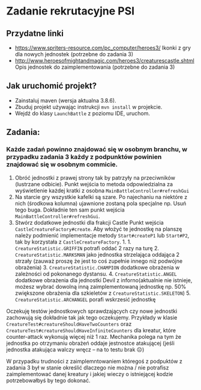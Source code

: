 # Zadanie rekrutacyjne PSI

## Przydatne linki

- https://www.spriters-resource.com/pc_computer/heroes3/ Ikonki z gry dla nowych jednostek (potrzebne do zadania 3)
- http://www.heroesofmightandmagic.com/heroes3/creaturescastle.shtml Opis jednostek do zaimplementowania (potrzebne do
  zadania 3)

## Jak uruchomić projekt?

- Zainstaluj maven (wersja aktualna 3.8.6).
- Zbuduj projekt używając instrukcji `mvn install` w projekcie.
- Wejdź do klasy `LaunchBattle` z poziomu IDE, uruchom.

## Zadania:

### Każde zadań powinno znajdować się w osobnym branchu, w przypadku zadania 3 każdy z podpunktów powinien znajdować się w osobnym commicie.

1. Obróć jednostki z prawej strony tak by patrzyły na przeciwników (lustrzane odbicie).
   Punkt wejścia to metoda odpowiedzialna za wyświetlenie każdej kratki z osobna
   `MainBattleController#refreshGui`
2. Na starcie gry wszystkie kafelki są szare. Po najechaniu na niektóre z nich (środkowa kolumna) ujawnione zostaną pola
   specjalne np.
   Usuń tego buga.
   Dokładnie ten sam punkt wejścia `MainBattleController#refreshGui`.
3. Stwórz dodatkowe jednostki dla frakcji Castle
   Punkt wejścia `CastleCreatureFactory#create`.
   Aby włożyć te jednostkę na planszę należy podmienić implementacje metody `Start#createP1` lub `Start#P2`, tak by
   korzystała z `CastleCreatureFactory`.
    1.
        1. `CreatureStatistic.GRIFFIN` potrafi oddać 2 razy na turę
        2. `CreatureStatistic.MARKSMAN` jako jednostka strzelająca oddająca 2 strzały (zauważ proszę że jest to coś
           zupełnie innego niż podwójne obrażenia)
        3. `CreatureStatistic.CHAMPION` dodatkowe obrażenia w zależności od pokonanego dystansu.
        4. `CreatureStatistic.ANGEL` dodatkowe obrażenia dla jednostki Devil z inforno(aktualnie nie istnieje, możesz
           wybrać dowolną inną zaimplementowaną jednostkę np. 50% zwiększone obrażenia dla szkieletów
           z `CreatureStatistic.SKELETON`)
        5. `CreatureStatistic.ARCHANGEL` porafi wskrzesić jednostkę

Oczekuję testów jednostkowych sprawdzających czy nowe jednostki zachowują się dokładnie tak jak tego oczekujemy.
Przykłady w klasie `CreatureTest#creatureShouldHaveTwoCounters` oraz
`CreatureTest#creatureShouldHaveInfiniteCounters` dla kreatur, które
counter-attack wykonują więcej niż 1 raz. Mechanika polega na tym że
jednostka po otrzymaniu obrażeń oddaje jestnostce atakującej (jeśli
jednostka atakująca walczy wręcz – na to testu brak ☹)

W przypadku trudności z zaimplemntowaniem któregoś z podpuktów z zadania 3 był w stanie określić dlaczego nie można /
nie potrafisz zaimplementować danej kreatury i jakiej wieczy o istniejącej kodzie potrzebowałbyś by tego dokonać.
